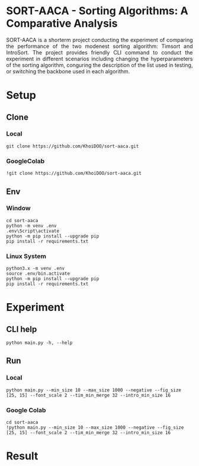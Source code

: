 # SORT-AACA - Sorting Algorithms: A Comparative Analysis

<p style="text-align:justify"> SORT-AACA is a shorterm project conducting the experiment of comparing the performance of the two modenest sorting algorithm: Timsort and IntroSort. The project provides friendly CLI command to conduct the experiment in different scenarios including changing the hyperparameters of the sorting algorithm, conguring the description of the list used in testing, or switching the backbone used in each algorithm. </p>

# Setup
## Clone
### Local
```
git clone https://github.com/KhoiDOO/sort-aaca.git
```

### GoogleColab
```
!git clone https://github.com/KhoiDOO/sort-aaca.git
```

## Env
### Window
```
cd sort-aaca
python -m venv .env
.env\Script\activate
python -m pip install --upgrade pip
pip install -r requirements.txt

```

### Linux System
```
python3.x -m venv .env
source .env/bin.activate
python -m pip install --upgrade pip
pip install -r requirements.txt
```

# Experiment
## CLI help
```
python main.py -h, --help
```

## Run
### Local
```
python main.py --min_size 10 --max_size 1000 --negative --fig_size [25, 15] --font_scale 2 --tim_min_merge 32 --intro_min_size 16
```

### Google Colab
```
cd sort-aaca
!python main.py --min_size 10 --max_size 1000 --negative --fig_size [25, 15] --font_scale 2 --tim_min_merge 32 --intro_min_size 16
```

# Result

